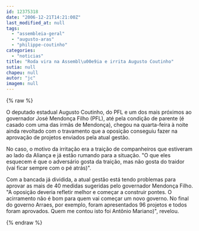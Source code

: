 ```yaml
---
id: 12375318
date: "2006-12-21T14:21:00Z"
last_modified_at: null
tags:
  - "assembleia-geral"
  - "augusto-aras"
  - "philippe-coutinho"
categories:
  - "noticias"
title: "Roda vira na Assembl\u00e9ia e irrita Augusto Coutinho"
sutia: null
chapeu: null
autor: "jc"
imagem: null
---
```

{% raw %}
<p>O deputado estadual Augusto Coutinho, do PFL e um dos mais pr&oacute;ximos ao governador Jos&eacute; Mendon&ccedil;a Filho (PFL), at&eacute; pela condi&ccedil;&atilde;o de parente (&eacute; casado com uma das irm&atilde;s de Mendon&ccedil;a), chegou na quarta-feira &agrave; noite ainda revoltado com o travamento que a oposi&ccedil;&atilde;o conseguiu fazer na aprova&ccedil;&atilde;o de projetos enviados pela atual gest&atilde;o.</p>
<p>No caso, o motivo da irrita&ccedil;&atilde;o era a trai&ccedil;&atilde;o de companheiros que estiveram ao lado da Alian&ccedil;a e j&aacute; est&atilde;o rumando para a situa&ccedil;&atilde;o. "O que eles esquecem &eacute; que o advers&aacute;rio gosta da trai&ccedil;&atilde;o, mas n&atilde;o gosta do traidor (vai ficar sempre com o p&eacute; atr&aacute;s)".</p>
<p>Com a bancada j&aacute; dividida, a atual gest&atilde;o est&aacute; tendo problemas para aprovar as mais de 40 medidas sugeridas pelo governador Mendon&ccedil;a Filho. "A oposi&ccedil;&atilde;o deveria refletir melhor e come&ccedil;ar a construir pontes. O acirramento n&atilde;o &eacute; bom para quem vai come&ccedil;ar um novo governo. No final do governo Arraes, por exemplo, foram apresentados 96 projetos e todos foram aprovados. Quem me contou isto foi Ant&ocirc;nio Mariano)", revelou.</p>
{% endraw %}